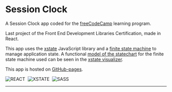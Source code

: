 # Session Clock

A Session Clock app coded for the [freeCodeCamp](https://www.freecodecamp.org) learning program.

Last project of the Front End Development Libraries Certification, made in React.

This app uses the [xstate](https://xstate.js.org/docs/) JavaScript library and a [finite state machine](https://en.wikipedia.org/wiki/Finite-state_machine) to manage application state.
A functional [model of the statechart](https://xstate.js.org/viz/?gist=8ee2c8d13d3863ac307f57535e0e84ca) for the finite state machine used can be seen in the [xstate visualizer](https://xstate.js.org/viz/).

This app is hosted on [GitHub-pages](https://marcocosta1618.github.io/Session-Clock/).

![REACT](https://img.shields.io/badge/REACT-grey.svg?&logo=react&logoColor=blue)&nbsp;
![XSTATE](https://img.shields.io/badge/XSTATE-000.svg?&logo=xstate&logoColor=white)&nbsp;
![SASS](https://img.shields.io/badge/SASS-cc6699.svg?&logo=sass&logoColor=white)&nbsp;

---

